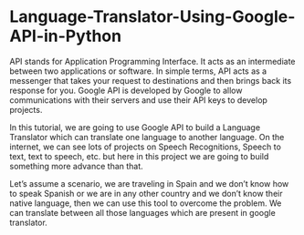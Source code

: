# Language-Translator-Using-Google-API-in-Python
API stands for Application Programming Interface. It acts as an intermediate between two applications or software. In simple terms, API acts as a messenger that takes your request to destinations and then brings back its response for you. Google API is developed by Google to allow communications with their servers and use their API keys to develop projects.

In this tutorial, we are going to use Google API to build a Language Translator which can translate one language to another language. On the internet, we can see lots of projects on Speech Recognitions, Speech to text, text to speech, etc. but here in this project we are going to build something more advance than that. 

Let’s assume a scenario, we are traveling in Spain and we don’t know how to speak Spanish or we are in any other country and we don’t know their native language, then we can use this tool to overcome the problem. We can translate between all those languages which are present in google translator. 

